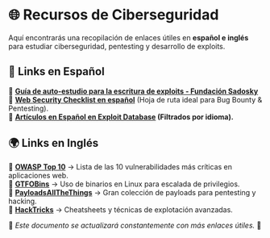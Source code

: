 # 🌐 Recursos de Ciberseguridad  

Aquí encontrarás una recopilación de enlaces útiles en **español e inglés** para estudiar ciberseguridad, pentesting y desarrollo de exploits.  

## 📖 Links en Español  
🔹 **[Guía de auto-estudio para la escritura de exploits - Fundación Sadosky](https://fundacionsadosky.org.ar/seguridad/)**  
🔹 **[Web Security Checklist en español](https://websecurity.es/)** (Hoja de ruta ideal para Bug Bounty & Pentesting).  
🔹 **[Artículos en Español en Exploit Database](https://www.exploit-db.com/) (Filtrados por idioma).**  

## 🌍 Links en Inglés  
🔹 **[OWASP Top 10](https://owasp.org/www-project-top-ten/)** → Lista de las 10 vulnerabilidades más críticas en aplicaciones web.  
🔹 **[GTFOBins](https://gtfobins.github.io/)** → Uso de binarios en Linux para escalada de privilegios.  
🔹 **[PayloadsAllTheThings](https://github.com/swisskyrepo/PayloadsAllTheThings/)** → Gran colección de payloads para pentesting y hacking.  
🔹 **[HackTricks](https://book.hacktricks.xyz/)** → Cheatsheets y técnicas de explotación avanzadas.  

📌 *Este documento se actualizará constantemente con más enlaces útiles.* 🚀  

